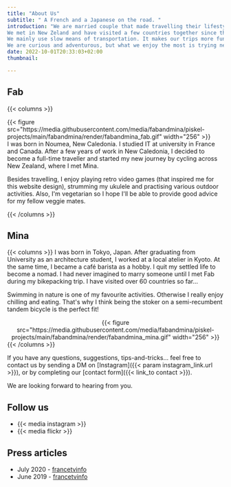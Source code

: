 ```yaml
---
title: "About Us"
subtitle: " A French and a Japanese on the road. "
introduction: "We are married couple that made travelling their lifestyle. 
We met in New Zeland and have visited a few countries together since then. 
We mainly use slow means of transportation. It makes our trips more fun and interesting.
We are curious and adventurous, but what we enjoy the most is trying new food!"
date: 2022-10-01T20:33:03+02:00
thumbnail:

---
```

## Fab
{{< columns >}}
<div style="text-align:left">
{{< figure src="https://media.githubusercontent.com/media/fabandmina/piskel-projects/main/fabandmina/render/fabandmina_fab.gif" width="256" >}}
</div>
I was born in Noumea, New Caledonia. I studied IT at university in France and Canada. After a few years of work in New Caledonia, I decided to become a full-time traveller and started my new journey by cycling across New Zealand, where I met Mina.

Besides travelling, I enjoy playing retro video games (that inspired me for this website design), strumming my ukulele and practising various outdoor activities. Also, I'm vegetarian so I hope I'll be able to provide good advice for my fellow veggie mates. 

{{< /columns >}}


## Mina
{{< columns >}}
I was born in Tokyo, Japan. After graduating from University as an architecture student, I worked at a local atelier in Kyoto. At the same time, I became a café barista as a hobby. I quit my settled life to become a nomad. I had never imagined to marry someone until I met Fab during my bikepacking trip. I have visited over 60 countries so far...

Swimming in nature is one of my favourite activities. Otherwise I really enjoy chilling and eating. That's why I think being the stoker on a semi-recumbent tandem bicycle is the perfect fit!

<div style="text-align:center">
{{< figure src="https://media.githubusercontent.com/media/fabandmina/piskel-projects/main/fabandmina/render/fabandmina_mina.gif" width="256" >}}
</div>
{{< /columns >}}

If you have any questions, suggestions, tips-and-tricks... feel free to contact us by sending a DM on [Instagram]({{< param instagram_link.url >}}), or by completing our [contact form]({{< link_to contact >}}).

We are looking forward to hearing from you.

## Follow us
- {{< media instagram >}}
- {{< media flickr >}}

## Press articles
- July 2020 - [francetvinfo](https://la1ere.francetvinfo.fr/nouvellecaledonie/caledoniens-ailleurs-fabien-nomade-suspens-850376.html)
- June 2019 - [francetvinfo](https://la1ere.francetvinfo.fr/nouvellecaledonie/caledoniens-ailleurs-fabien-selle-nouvelles-aventures-721516.html)
